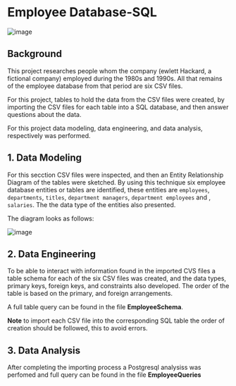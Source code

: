 # Employee Database-SQL

![image](https://github.com/AnaTipps/SQL-challenge/assets/131827518/7740da13-220d-4704-885e-b30bcb0d8c77)


## Background

This project researches people whom the company (ewlett Hackard, a fictional company) employed during the 1980s and 1990s. All that remains of the employee database from that period are six CSV files.

For this project, tables to hold the data from the CSV files were created, by importing the CSV files for each table into a SQL database, and then answer questions about the data. 

For this project data modeling, data engineering, and data analysis, respectively was performed.

## 1. Data Modeling

For this secction CSV files were inspected, and then an Entity Relationship Diagram of the tables were sketched. By using this technique six employee database entities or tables are identified, these entities are `employees`, `departments`, `titles`, `department managers`, `department employees` and , `salaries`. The the data type of the entities also presented. 

The diagram looks as follows: 

![image](https://github.com/AnaTipps/SQL-challenge/assets/131827518/d3f9ed57-7bbb-4bb1-a4ac-7e0319af80d2)

## 2. Data Engineering

To be able to interact with information found in the imported CVS files a table schema for each of the six CSV files was created, and the data types, primary keys, foreign keys, and constraints also developed.  The order of the table is based on the primary, and foreign arrangements. 
 

A full table query can be found in the file **EmployeeSchema**.

**Note** to import each  CSV file into the corresponding SQL table the order of creation should be followed, this to avoid errors. 


## 3. Data Analysis

After completing the importing process a Postgresql analysiss was perfomed and full query can be found in the file **EmployeeQueries**



